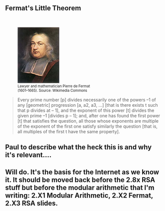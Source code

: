 ## Fermat's Little Theorem 
<br>
<figure class="snippetimg" style="margin: 10 auto;width:50%">
  <img src=".guides/img/Fermat.jpg" alt="Lawyer and mathematician Pierre de Fermat (1601 – 1665) 
*Source: Wikimedia Commons*">
  <figcaption style="font-size: 0.8em; text-align: left;">Lawyer and mathematician Pierre de Fermat (1601–1665). 
 Source: Wikimedia Commons</figcaption>
</figure>

>Every prime number [p] divides necessarily one of the powers –1 of any [geometric] progression [a, a2, a3, ...] [that is there exists t such that p divides at – 1], and the exponent of this power [t] divides the given prime –1 [divides p – 1]; and, after one has found the first power [t] that satisfies the question, all those whose exponents are multiple of the exponent of the first one satisfy similarly the question [that is, all multiples of the first t have the same property].


## Paul to describe what the heck this is and why it's relevant....
## Will do. It's the basis for the Internet as we know it. It should be moved back before the 2.8x RSA stuff but before the modular arithmetic that I'm writing: 2.X1 Modular Arithmetic, 2.X2 Fermat, 2.X3 RSA slides.

